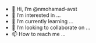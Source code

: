 - 👋 Hi, I’m @nmohamad-avst
- 👀 I’m interested in ...
- 🌱 I’m currently learning ...
- 💞️ I’m looking to collaborate on ...
- 📫 How to reach me ...

<!---
nmohamad-avst/nmohamad-avst is a ✨ special ✨ repository because its `README.md` (this file) appears on your GitHub profile.
You can click the Preview link to take a look at your changes.
--->
